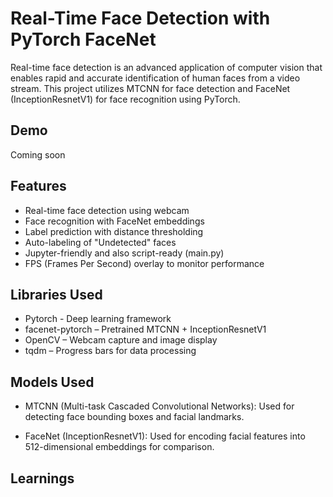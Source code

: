 # Real-Time Face Detection with PyTorch FaceNet

Real-time face detection is an advanced application of computer vision that enables rapid and accurate identification of human faces from a video stream. This project utilizes MTCNN for face detection and FaceNet (InceptionResnetV1) for face recognition using PyTorch.

## Demo
Coming soon 

## Features
- Real-time face detection using webcam
- Face recognition with FaceNet embeddings
- Label prediction with distance thresholding
- Auto-labeling of "Undetected" faces
- Jupyter-friendly and also script-ready (main.py)
- FPS (Frames Per Second) overlay to monitor performance

## Libraries Used
- Pytorch - Deep learning framework
- facenet-pytorch – Pretrained MTCNN + InceptionResnetV1
- OpenCV – Webcam capture and image display
- tqdm – Progress bars for data processing

## Models Used
- MTCNN (Multi-task Cascaded Convolutional Networks):
Used for detecting face bounding boxes and facial landmarks.

- FaceNet (InceptionResnetV1):
Used for encoding facial features into 512-dimensional embeddings for comparison.

## Learnings
